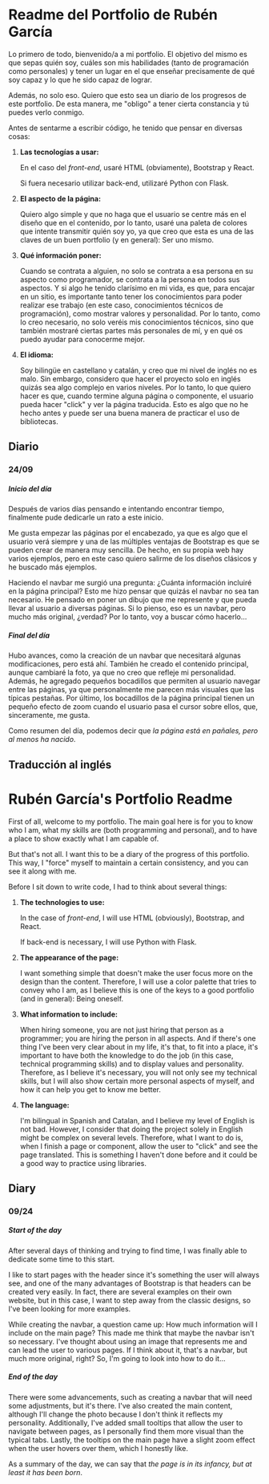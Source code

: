 <h1>Readme del Portfolio de Rubén García</h1>
<p>Lo primero de todo, bienvenido/a a mi portfolio. El objetivo del mismo es que sepas quién soy, cuáles son mis habilidades (tanto de programación como personales) y tener un lugar en el que enseñar precisamente de qué soy capaz y lo que he sido capaz de lograr.</p>
<p> Además, no solo eso. Quiero que esto sea un diario de los progresos de este portfolio. De esta manera, me "obligo" a tener cierta constancia y tú puedes verlo conmigo.</p>
<p>Antes de sentarme a escribir código, he tenido que pensar en diversas cosas:</p> 
<ol>
    <li><b>Las tecnologías a usar:</b> <p>En el caso del <em>front-end</em>, usaré HTML (obviamente), Bootstrap y React.</p><p>Si fuera necesario utilizar back-end, utilizaré Python con Flask.</p></li>
    <li><b>El aspecto de la página:</b><p>Quiero algo simple y que no haga que el usuario se centre más en el diseño que en el contenido, por lo tanto, usaré una paleta de colores que intente transmitir quién soy yo, ya que creo que esta es una de las claves de un buen portfolio (y en general): Ser uno mismo.</p></li>
    <li><b>Qué información poner:</b><p>Cuando se contrata a alguien, no solo se contrata a esa persona en su aspecto como programador, se contrata a la persona en todos sus aspectos. Y si algo he tenido clarísimo en mi vida, es que, para encajar en un sitio, es importante tanto tener los conocimientos para poder realizar ese trabajo (en este caso, conocimientos técnicos de programación), como mostrar valores y personalidad. Por lo tanto, como lo creo necesario, no solo veréis mis conocimientos técnicos, sino que también mostraré ciertas partes más personales de mí, y en qué os puedo ayudar para conocerme mejor.</p></li>
    <li><b>El idioma:</b><p>Soy bilingüe en castellano y catalán, y creo que mi nivel de inglés no es malo. Sin embargo, considero que hacer el proyecto solo en inglés quizás sea algo complejo en varios niveles. Por lo tanto, lo que quiero hacer es que, cuando termine alguna página o componente, el usuario pueda hacer "click" y ver la página traducida. Esto es algo que no he hecho antes y puede ser una buena manera de practicar el uso de bibliotecas.</p></li>
</ol>
    
<h2>Diario</h2>
<h3>24/09</h3>
<h5>Inicio del día</h5>
<p>Después de varios días pensando e intentando encontrar tiempo, finalmente pude dedicarle un rato a este inicio.</p>
<p>Me gusta empezar las páginas por el encabezado, ya que es algo que el usuario verá siempre y una de las múltiples ventajas de Bootstrap es que se pueden crear de manera muy sencilla. De hecho, en su propia web hay varios ejemplos, pero en este caso quiero salirme de los diseños clásicos y he buscado más ejemplos.</p>
<p>Haciendo el navbar me surgió una pregunta: ¿Cuánta información incluiré en la página principal? Esto me hizo pensar que quizás el navbar no sea tan necesario. He pensado en poner un dibujo que me represente y que pueda llevar al usuario a diversas páginas. Si lo pienso, eso es un navbar, pero mucho más original, ¿verdad? Por lo tanto, voy a buscar cómo hacerlo...</p>
<h5>Final del día</h5>
<p>Hubo avances, como la creación de un navbar que necesitará algunas modificaciones, pero está ahí. También he creado el contenido principal, aunque cambiaré la foto, ya que no creo que refleje mi personalidad. Además, he agregado pequeños bocadillos que permiten al usuario navegar entre las páginas, ya que personalmente me parecen más visuales que las típicas pestañas. Por último, los bocadillos de la página principal tienen un pequeño efecto de zoom cuando el usuario pasa el cursor sobre ellos, que, sinceramente, me gusta.</p>
<p>Como resumen del día, podemos decir que <em>la página está en pañales, pero al menos ha nacido</em>.</p>
<h2>Traducción al inglés</h2>
<h1>Rubén García's Portfolio Readme</h1>
<p>First of all, welcome to my portfolio. The main goal here is for you to know who I am, what my skills are (both programming and personal), and to have a place to show exactly what I am capable of.</p>
<p>But that's not all. I want this to be a diary of the progress of this portfolio. This way, I "force" myself to maintain a certain consistency, and you can see it along with me.</p>
<p>Before I sit down to write code, I had to think about several things:</p>
<ol>
    <li><b>The technologies to use:</b> <p>In the case of <em>front-end</em>, I will use HTML (obviously), Bootstrap, and React.</p><p>If back-end is necessary, I will use Python with Flask.</p></li>
    <li><b>The appearance of the page:</b><p>I want something simple that doesn't make the user focus more on the design than the content. Therefore, I will use a color palette that tries to convey who I am, as I believe this is one of the keys to a good portfolio (and in general): Being oneself.</p></li>
    <li><b>What information to include:</b><p>When hiring someone, you are not just hiring that person as a programmer; you are hiring the person in all aspects. And if there's one thing I've been very clear about in my life, it's that, to fit into a place, it's important to have both the knowledge to do the job (in this case, technical programming skills) and to display values and personality. Therefore, as I believe it's necessary, you will not only see my technical skills, but I will also show certain more personal aspects of myself, and how it can help you get to know me better.</p></li>
    <li><b>The language:</b><p>I'm bilingual in Spanish and Catalan, and I believe my level of English is not bad. However, I consider that doing the project solely in English might be complex on several levels. Therefore, what I want to do is, when I finish a page or component, allow the user to "click" and see the page translated. This is something I haven't done before and it could be a good way to practice using libraries.</p></li>
</ol>
    
<h2>Diary</h2>
<h3>09/24</h3>
<h5>Start of the day</h5>
<p>After several days of thinking and trying to find time, I was finally able to dedicate some time to this start.</p>
<p>I like to start pages with the header since it's something the user will always see, and one of the many advantages of Bootstrap is that headers can be created very easily. In fact, there are several examples on their own website, but in this case, I want to step away from the classic designs, so I've been looking for more examples.</p>
<p>While creating the navbar, a question came up: How much information will I include on the main page? This made me think that maybe the navbar isn't so necessary. I've thought about using an image that represents me and can lead the user to various pages. If I think about it, that's a navbar, but much more original, right? So, I'm going to look into how to do it...</p>
<h5>End of the day</h5>
<p>There were some advancements, such as creating a navbar that will need some adjustments, but it's there. I've also created the main content, although I'll change the photo because I don't think it reflects my personality. Additionally, I've added small tooltips that allow the user to navigate between pages, as I personally find them more visual than the typical tabs. Lastly, the tooltips on the main page have a slight zoom effect when the user hovers over them, which I honestly like.</p>
<p>As a summary of the day, we can say that <em>the page is in its infancy, but at least it has been born</em>.</p>


